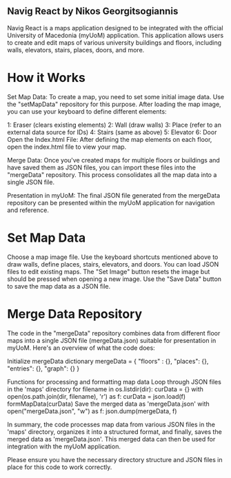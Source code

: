 ## Navig React by Nikos Georgitsogiannis
Navig React is a maps application designed to be integrated with the official University of Macedonia (myUoM) application. This application allows users to create and edit maps of various university buildings and floors, including walls, elevators, stairs, places, doors, and more.

# How it Works
Set Map Data: To create a map, you need to set some initial image data. Use the "setMapData" repository for this purpose. After loading the map image, you can use your keyboard to define different elements:

1: Eraser (clears existing elements)
2: Wall (draw walls)
3: Place (refer to an external data source for IDs)
4: Stairs (same as above)
5: Elevator
6: Door
Open the Index.html File: After defining the map elements on each floor, open the index.html file to view your map.

Merge Data: Once you've created maps for multiple floors or buildings and have saved them as JSON files, you can import these files into the "mergeData" repository. This process consolidates all the map data into a single JSON file.

Presentation in myUoM: The final JSON file generated from the mergeData repository can be presented within the myUoM application for navigation and reference.

# Set Map Data
Choose a map image file.
Use the keyboard shortcuts mentioned above to draw walls, define places, stairs, elevators, and doors.
You can load JSON files to edit existing maps.
The "Set Image" button resets the image but should be pressed when opening a new image.
Use the "Save Data" button to save the map data as a JSON file.

# Merge Data Repository
The code in the "mergeData" repository combines data from different floor maps into a single JSON file (mergeData.json) suitable for presentation in myUoM. Here's an overview of what the code does:

Initialize mergeData dictionary
mergeData = {
    "floors" : {},
    "places": {},
    "entries": {},
    "graph": {}
}

Functions for processing and formatting map data
Loop through JSON files in the 'maps' directory
for filename in os.listdir(dir):
    curData = {}
    with open(os.path.join(dir, filename), 'r') as f:
        curData = json.load(f)
        formMapData(curData)
Save the merged data as 'mergeData.json'
with open("mergeData.json", "w") as f:
    json.dump(mergeData, f)


In summary, the code processes map data from various JSON files in the 'maps' directory, organizes it into a structured format, and finally, saves the merged data as 'mergeData.json'. This merged data can then be used for integration with the myUoM application.

Please ensure you have the necessary directory structure and JSON files in place for this code to work correctly.